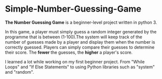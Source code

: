 # Simple-Number-Guessing-Game
**The Number Guessing Game** is a beginner-level project written in python 3.

In this game, a player must simply guess a random integer generated by the programme that is between (1-100).The system will keep track of the number of guesses made by a player and display them when the number is correctly guessed. Players can simply compare their guesses to determine their score. The **fewer** the guesses, the **higher** a player's score.

I learned a lot while working on my first beginner project. From "While Loops" and "If Else Statements" to using Python libraries such as "system" and "random".
